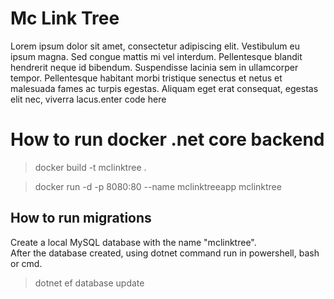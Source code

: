 # Mc Link Tree

Lorem ipsum dolor sit amet, consectetur adipiscing elit. Vestibulum eu ipsum magna. Sed congue mattis mi vel interdum. Pellentesque blandit hendrerit neque id bibendum. Suspendisse lacinia sem in ullamcorper tempor. Pellentesque habitant morbi tristique senectus et netus et malesuada fames ac turpis egestas. Aliquam eget erat consequat, egestas elit nec, viverra lacus.enter code here


# How to run docker .net core backend

> docker build -t mclinktree .

> docker run -d -p 8080:80 --name mclinktreeapp mclinktree

## How to run migrations

Create a local MySQL database with the name "mclinktree". <br>
After the database created, using dotnet command run in powershell, bash or cmd.
> dotnet ef database update

